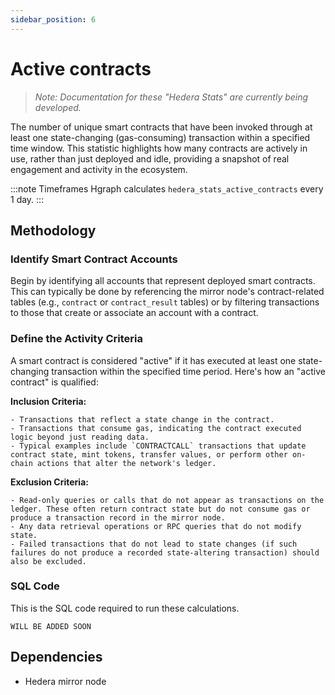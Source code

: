 ```yaml
---
sidebar_position: 6
---
```


# Active contracts

> *Note: Documentation for these "Hedera Stats" are currently being developed.*

The number of unique smart contracts that have been invoked through at least one state-changing (gas-consuming) transaction within a specified time window. This statistic highlights how many contracts are actively in use, rather than just deployed and idle, providing a snapshot of real engagement and activity in the ecosystem.

:::note Timeframes
Hgraph calculates `hedera_stats_active_contracts` every 1 day.
:::

## Methodology

### Identify Smart Contract Accounts
Begin by identifying all accounts that represent deployed smart contracts. This can typically be done by referencing the mirror node's contract-related tables (e.g., `contract` or `contract_result` tables) or by filtering transactions to those that create or associate an account with a contract.

### Define the Activity Criteria
A smart contract is considered "active" if it has executed at least one state-changing transaction within the specified time period. Here's how an "active contract" is qualified:

**Inclusion Criteria:**

    - Transactions that reflect a state change in the contract.
    - Transactions that consume gas, indicating the contract executed logic beyond just reading data.
    - Typical examples include `CONTRACTCALL` transactions that update contract state, mint tokens, transfer values, or perform other on-chain actions that alter the network's ledger.

**Exclusion Criteria:**

    - Read-only queries or calls that do not appear as transactions on the ledger. These often return contract state but do not consume gas or produce a transaction record in the mirror node.
    - Any data retrieval operations or RPC queries that do not modify state.
    - Failed transactions that do not lead to state changes (if such failures do not produce a recorded state-altering transaction) should also be excluded.

### SQL Code

This is the SQL code required to run these calculations.

```
WILL BE ADDED SOON
```

## Dependencies
* Hedera mirror node